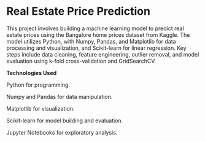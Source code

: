 
 # **Real Estate Price Prediction**

This project involves building a machine learning model to predict real estate prices using the Bangalore home prices dataset from Kaggle. The model utilizes Python, with Numpy, Pandas, and Matplotlib for data processing and visualization, and Scikit-learn for linear regression. Key steps include data cleaning, feature engineering, outlier removal, and model evaluation using k-fold cross-validation and GridSearchCV.

**Technologies Used**

Python for programming.

Numpy and Pandas for data manipulation.

Matplotlib for visualization.

Scikit-learn for model building and evaluation.

Jupyter Notebooks for exploratory analysis.
